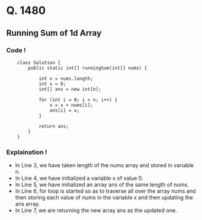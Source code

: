 # Q. 1480
## Running Sum of 1d Array

### Code !

        class Solution {
            public static int[] runningSum(int[] nums) {

		        int n = nums.length;
		        int x = 0;
		        int[] ans = new int[n];

		        for (int i = 0; i < n; i++) {
			        x = x + nums[i];
			        ans[i] = x;
		        }

		        return ans;
	        }
        }

### Explaination !
- In Line 3, we have taken length of the nums array and stored in variable n.
- In Line 4, we have initialized a variable x of value 0.
- In Line 5, we have initialized an array ans of the same length of nums.
- In Line 6, for loop is started so as to traverse all over the array nums and then storing each value of nums in the variable x and then updating the ans array.
- In Line 7, we are returning the new array ans as the updated one.
